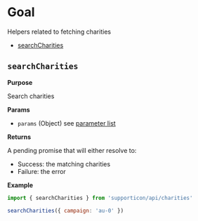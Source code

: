 # Goal

Helpers related to fetching charities

- [searchCharities](#searchcharities)

## `searchCharities`

**Purpose**

Search charities

**Params**

- `params` (Object) see [parameter list](../readme.md#availableparameters)

**Returns**

A pending promise that will either resolve to:

- Success: the matching charities
- Failure: the error

**Example**

```javascript
import { searchCharities } from 'supporticon/api/charities'

searchCharities({ campaign: 'au-0' })
```
